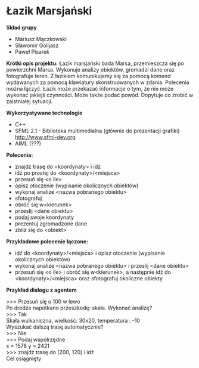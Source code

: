 Łazik Marsjański
=====================

**Skład grupy**
* Mariusz Mączkowski
* Sławomir Golijasz
* Paweł Pisarek

**Krótki opis projektu:** Łazik marsjański bada Marsa, przemieszcza się po powierzchni Marsa. Wykonuje analizy obiektów, gromadzi dane oraz fotografuje teren.
Z łazikiem komunikujemy się za pomocą komend wydawanych za pomocą klawiatury skonstruowanych w zdania. Polecenia można łączyć. Łazik może przekazać informacje o tym, że nie może wykonać jakiejś czynności. Może także podać powód. Dopytuje co zrobić w zaistniałej sytuacji. 

**Wykorzystywane technologie**
* C++
* SFML 2.1 - Biblioteka multimedialna (głównie do prezentacji grafiki)
http://www.sfml-dev.org
* AIML (???)

**Polecenia:**
* znajdź trasę do \<koordynaty\> i idź
* idź po prostej do \<koordynaty\>/\<miejsca\>
* przesuń się \<o ile\>
* opisz otoczenie (wypisanie okolicznych obiektów)
* wykonaj analize \<nazwa pobranego obiektu\>
* sfotografuj
* obróć się w\<kierunek\>
* przeslij \<dane obiektu\>
* podaj swoje koordynaty
* prezentuj zgromadzone dane
* zbliż się do \<obiekt\>

**Przykładowe polecenie łączone:**
* idź do \<koordynaty\>/\<miejsca\> i opisz otoczenie (wypisanie okolicznych obiektów)
* wykonaj analize \<nazwa pobranego obiektu\> i przeslij \<dane obiektu\>
* przesuń się \<o ile\> i obróć się w\<kierunek\>, a następnie idź do \<koordynaty\>/\<miejsca\> oraz sfotografuj okoliczne obiekty

**Przykład dialogu z agentem**
>
\>\>\> Przesuń się o 100 w lewo  
Po drodze napotkano przeszkodę: skała. Wykonać analizę?  
\>\>\> Tak  
Skała wulkaniczna, wielkość: 30x20, temperatura : -10  
Wyszukać dalszą trasę automatycznie?  
\>\>\> Nie  
\>\>\> Podaj współrzędne  
x = 1578 y = 2421  
\>\>\> znajdź trasę do (200, 120) i idź  
Cel osiągnięty
